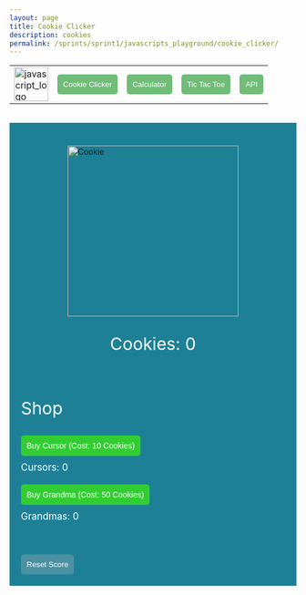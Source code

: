 ```yaml
---
layout: page
title: Cookie Clicker
description: cookies
permalink: /sprints/sprint1/javascripts_playground/cookie_clicker/
---
```

<style>
.game_button {
    color: white;
    background-color: #71BC78;
    border: none;
    border-radius: 5px;
    padding: 10px;
}
.game_container {
    background-color: #1d8096;
    padding: 20px;
    margin: 0;
}

p {
    color: white;
    font-size: 30px;
}

#cookie_container {
    margin: 20px;
    display: flex;
    flex-direction: column;
    justify-content: center;
    align-items: center;
}

#cookie {
    width: 300px;
    cursor: pointer;
    transition: transform 0.1s ease;
}

#cookie:active {
    transform: scale(0.9);
}

#reset {
    color: white;
    background-color: #4b91a1;
    margin-top: 20px;
    border: none;
    border-radius: 5px;
    padding: 10px;
    cursor: pointer;
    transition: background-color 0.3s ease;
}
/* Shop styling */
#shop {
    margin-top: 30px;
    padding: 20px;
    background-color: #fffacd;
    border-radius: 10px;
    box-shadow: 0px 4px 6px rgba(0, 0, 0, 0.1);
}

.upgrade {
    margin-bottom: 20px;
}

.upgrade button {
    padding: 10px;
    background-color: #32cd32;
    border: none;
    border-radius: 5px;
    color: white;
    font-size: 1em;
    cursor: pointer;
}

.upgrade button:disabled {
    background-color: #90ee90;
}

.upgrade p {
    font-size: 1.2em;
    margin-top: 10px;
}
</style>

<html>
<body>
    <div>
        <table>
            <tr>
                <td><a href="{{site.baseurl}}/sprints/sprint1/javascripts_playground/homepage/index"><img src="{{site.baseurl}}/images/sprints/sprint1_images/javascript_logo.jpg" height="60" title="GH Pages" alt="javascript_logo"></a></td>
                <td><a href="{{site.baseurl}}/sprints/sprint1/javascripts_playground/cookie_clicker/index"><button
                class="game_button">Cookie Clicker</button></a></td>
                <td><a href="{{site.baseurl}}/sprints/sprint1/javascripts_playground/calculator/index"><button class="game_button">Calculator</button></a></td>
                <td><a href="{{site.baseurl}}/sprints/sprint1/javascripts_playground/tic_tac_toe/index"><button class="game_button">Tic Tac Toe</button></a></td>
                <td><a href="{{site.baseurl}}/sprints/sprint1/javascripts_playground/api_music/index"><button class="game_button">API</button></a></td>
            </tr>
        </table>
    </div>
    <br>
    <div class="game_container">
        <div id="cookie_container">
            <img id="cookie" src="{{site.baseurl}}/images/sprints/sprint1_images/cookie.png" alt="Cookie">
            <p>Cookies: <span id="score">0</span></p>
        <br>
        </div>
        <!--shop-->
        <div id="shop_container">
            <p>Shop</p>
            <div class="upgrade">
                <button id="buy-cursor">Buy Cursor (Cost: 10 Cookies)</button>
                <p>Cursors: <span id="cursor-count">0</span></p>
            </div>
            <div class="upgrade">
                <button id="buy-grandma">Buy Grandma (Cost: 50 Cookies)</button>
                <p>Grandmas: <span id="grandma-count">0</span></p>
            </div>
        </div>
        <br>
        <button id="reset">Reset Score</button>
    </div>
    <audio id="click-sound" src="{{site.baseurl}}/sounds/sprint1/cookie_sound.mp3" preload="auto"></audio>
    <!--break between HTML and Javascript-->
    <script>
        let score = 0;
        let cursors = 0;
        let grandmas = 0;
        let cursorCost = 10;
        let grandmaCost = 50;
        //const
        const cookie = document.getElementById('cookie');
        const scoreDisplay = document.getElementById('score');
        const clickSound = document.getElementById('click-sound');
        const resetButton = document.getElementById('reset');
        //
        const buyCursorButton = document.getElementById('buy-cursor');
        const buyGrandmaButton = document.getElementById('buy-grandma');
        const cursorCountDisplay = document.getElementById('cursor-count');
        const grandmaCountDisplay = document.getElementById('grandma-count');
        //
        cookie.addEventListener('click', () => {
        score++;
        updateScore();
        // Play sound on click
        clickSound.currentTime = 0;
        playClickSound();
        });
        resetButton.addEventListener('click', () => {
            score = 0;
            cursors = 0;
            grandmas = 0;
            cursorCost = 10;
            grandmaCost = 50;
            updateScore();
            updateUpgrades();    
        }); 
        // Buy cursor (1 point per second)
        buyCursorButton.addEventListener('click', () => {
            if (score >= cursorCost) {
                score -= cursorCost;
                cursors++;
                cursorCost = Math.floor(cursorCost * 1.2); // Increase cost by 20%
                updateScore();
                updateUpgrades();
            }
        });
        // Buy grandma (5 points per second)
        buyGrandmaButton.addEventListener('click', () => {
            if (score >= grandmaCost) {
                score -= grandmaCost;
                grandmas++;
                grandmaCost = Math.floor(grandmaCost * 1.3); // Increase cost by 30%
                updateScore();
                updateUpgrades();
            }
        });
        // Update score display
        function updateScore() {
        scoreDisplay.textContent = score;
        }
        // Update upgrade counts and costs
        function updateUpgrades() {
            cursorCountDisplay.textContent = cursors;
            grandmaCountDisplay.textContent = grandmas;
            buyCursorButton.textContent = `Buy Cursor (Cost: ${cursorCost} Cookies)`;
            buyGrandmaButton.textContent = `Buy Grandma (Cost: ${grandmaCost} Cookies)`;
        // Disable buttons if score is insufficient
            buyCursorButton.disabled = score < cursorCost;
            buyGrandmaButton.disabled = score < grandmaCost;
        }
        // Passive income (Cursors: 1 cookie per second, Grandmas: 5 cookies per second)
        setInterval(() => {
            score += cursors + grandmas * 5;
            updateScore();
            updateUpgrades();
        }, 1000);
        // Play click sound
        function playClickSound() {
            clickSound.currentTime = 0;
            clickSound.play();
        }
    </script>
</body>
</html>
